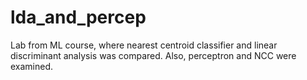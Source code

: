 # lda_and_percep
Lab from ML course, where nearest centroid classifier and linear discriminant analysis was compared. Also, perceptron and NCC were examined.
